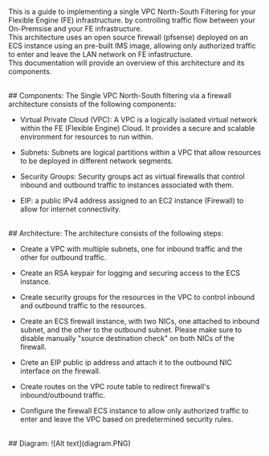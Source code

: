 This is a guide to implementing a single VPC North-South Filtering for your Flexible Engine (FE) infrastructure. by controlling traffic flow between your On-Premsise and your FE infrastructure.
<br/>
This architecture uses an open source firewall (pfsense) deployed on an ECS instance using an pre-built IMS image, allowing only authorized traffic to enter and leave the LAN network on FE infastructure. 
<br/>
This documentation will provide an overview of this architecture and its components.

<br/>
## Components:
The Single VPC North-South filtering via a firewall architecture consists of the following components:

- Virtual Private Cloud (VPC): A VPC is a logically isolated virtual network within the FE (Flexible Engine) Cloud. It provides a secure and scalable environment for resources to run within.

- Subnets: Subnets are logical partitions within a VPC that allow resources to be deployed in different network segments.

- Security Groups: Security groups act as virtual firewalls that control inbound and outbound traffic to instances associated with them.

- EIP: a public IPv4 address assigned to an EC2 instance (Firewall) to allow for internet connectivity.

<br/>
## Architecture:
The architecture consists of the following steps:

- Create a VPC with multiple subnets, one for inbound traffic and the other for outbound traffic.

- Create an RSA keypair for logging and securing access to the ECS instance.

- Create security groups for the resources in the VPC to control inbound and outbound traffic to the resources.

- Create an ECS firewall instance, with two NICs, one attached to inbound subnet, and the other to the outbound subnet.
Please make sure to disable manually "source destination check" on both NICs of the firewall.

- Crete an EIP public ip address and attach it to the outbound NIC interface on the firewall.

- Create routes on the VPC route table to redirect firewall's inbound/outbound traffic.

- Configure the firewall ECS instance to allow only authorized traffic to enter and leave the VPC based on predetermined security rules.

<br/>
## Diagram:
![Alt text](diagram.PNG)